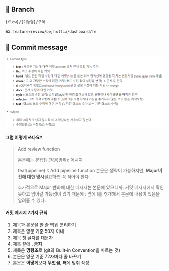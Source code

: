 ## :bookmark_tabs: Branch

`{flow}/{기능명}/구역`

ex: `feature/review/be`, `hotfix/dashboard/fe`

## :bookmark_tabs: Commit message

![git_convention](git_convention.png)

#### 그럼 어떻게 쓰나요?

> Add review function 
>
> 본문에는 {타입} (적용범위): 메시지 
>
> feat(pipeline) !: Add pipeline function 본문은 생략이 가능하지만, **Major버전에 대한 명시**필요하면 꼭 적어야 한다. 
>
> 추가적으로 Major 변화에 대한 메시지는 본문에 있으니까, 커밋 메시지에서 확인 못하고 넘어갈 가능성이 있기 때문에 : 앞에 !를 추가해서 본문에 내용이 있음을 알려줄 수 있다.

#### 커밋 메시지 7가지 규칙 

1. 제목과 본문을 한 줄 띄워 분리하기  
2. 제목은 영문 기준 50자 이내  
3. 제목 첫 글자를 대문자  
4. 제목 끝에 **. 금지**  
5. 제목은 **명령조**로 (git의 Built-in Convention을 따르는 것)  
6. 본문은 영문 기준 72자마다 줄 바꾸기  
7. 본문은 **어떻게**보다 **무엇을, 왜**에 맞춰 작성